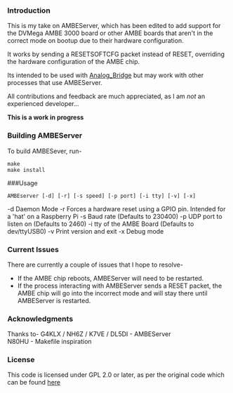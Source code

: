 ### Introduction

This is my take on AMBEServer, which has been edited to add support for the DVMega AMBE 3000 board or other AMBE boards that aren't in the correct mode on bootup due to their hardware configuration.

It works by sending a RESETSOFTCFG packet instead of RESET, overriding the hardware configuration of the AMBE chip.

Its intended to be used with [Analog_Bridge](https://github.com/N4IRS/Analog_Bridge) but may work with other processes that use AMBEServer.

All contributions and feedback are much appreciated, as I am *not* an experienced developer...

**This is a work in progress**

### Building AMBEServer

To build AMBESever, run-

```
make
make install
```

###Usage

```
AMBEserver [-d] [-r] [-s speed] [-p port] [-i tty] [-v] [-x]
```

-d Daemon Mode
-r Forces a hardware reset using a GPIO pin. Intended for a 'hat' on a Raspberry Pi
-s Baud rate (Defaults to 230400)
-p UDP port to listen on (Defaults to 2460)
-i tty of the AMBE Board (Defaults to dev/ttyUSB0)
-v Print version and exit
-x Debug mode

### Current Issues

There are currently a couple of issues that I hope to resolve-

* If the AMBE chip reboots, AMBEServer will need to be restarted.
* If the process interacting with AMBEServer sends a RESET packet, the AMBE chip will go into the incorrect mode and will stay there until AMBEServer is restarted. 

### Acknowledgments

Thanks to-
G4KLX / NH6Z / K7VE / DL5DI - AMBEServer  
N80HU - Makefile inspiration  

### License

This code is licensed under GPL 2.0 or later, as per the original code which can be found [here](https://github.com/dl5di/OpenDV)

